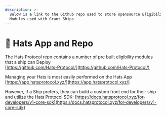 ```yaml
---
description: >-
  Below is a link to the Github repo used to store opensource Eligibility
  Modules used with Grant Ships
---
```


# 🧢 Hats App and Repo

The Hats Protocol repo contains a number of pre built eligibility modules that a ship can Deploy\
[https://github.com/Hats-Protocol/](https://github.com/Hats-Protocol/)

Managing your Hats is most easily performed on the Hats App\
[https://app.hatsprotocol.xyz/](https://app.hatsprotocol.xyz/)

However, if a Ship prefers, they can build a custom front end for their ship and utilize the Hats Protocol SDK: [https://docs.hatsprotocol.xyz/for-developers/v1-core-sdk](https://docs.hatsprotocol.xyz/for-developers/v1-core-sdk)
